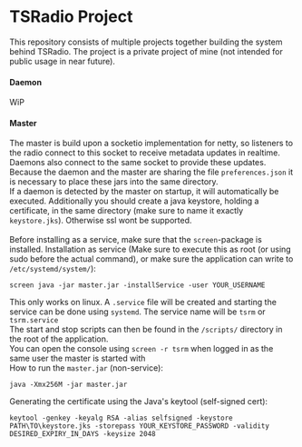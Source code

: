 # TSRadio Project
This repository consists of multiple projects together building the system behind TSRadio. The project is a private project of mine (not intended for public usage in near future).

#### Daemon
WiP

#### Master
The master is build upon a socketio implementation for netty, so listeners to the radio connect to this socket to receive metadata updates in realtime.\
Daemons also connect to the same socket to provide these updates.
Because the daemon and the master are sharing the file ``preferences.json`` it is necessary to place these jars into the same directory.\
If a daemon is detected by the master on startup, it will automatically be executed.
Additionally you should create a java keystore, holding a certificate, in the same directory (make sure to name it exactly ``keystore.jks``). Otherwise ssl wont be supported.\
 \
Before installing as a service, make sure that the ``screen``-package is installed.
Installation as service (Make sure to execute this as root (or using sudo before the actual command), or make sure the application can write to ``/etc/systemd/system/``):
```
screen java -jar master.jar -installService -user YOUR_USERNAME
```
This only works on linux. A ``.service`` file will be created and starting the service can be done using ``systemd``. The service name will be ``tsrm`` or ``tsrm.service``\
The start and stop scripts can then be found in the ``/scripts/`` directory in the root of the application. \
You can open the console using ``screen -r tsrm`` when logged in as the same user the master is started with
 \
How to run the ``master.jar`` (non-service):
```
java -Xmx256M -jar master.jar
```

Generating the certificate using the Java's keytool (self-signed cert):
```
keytool -genkey -keyalg RSA -alias selfsigned -keystore PATH\TO\keystore.jks -storepass YOUR_KEYSTORE_PASSWORD -validity DESIRED_EXPIRY_IN_DAYS -keysize 2048
```
